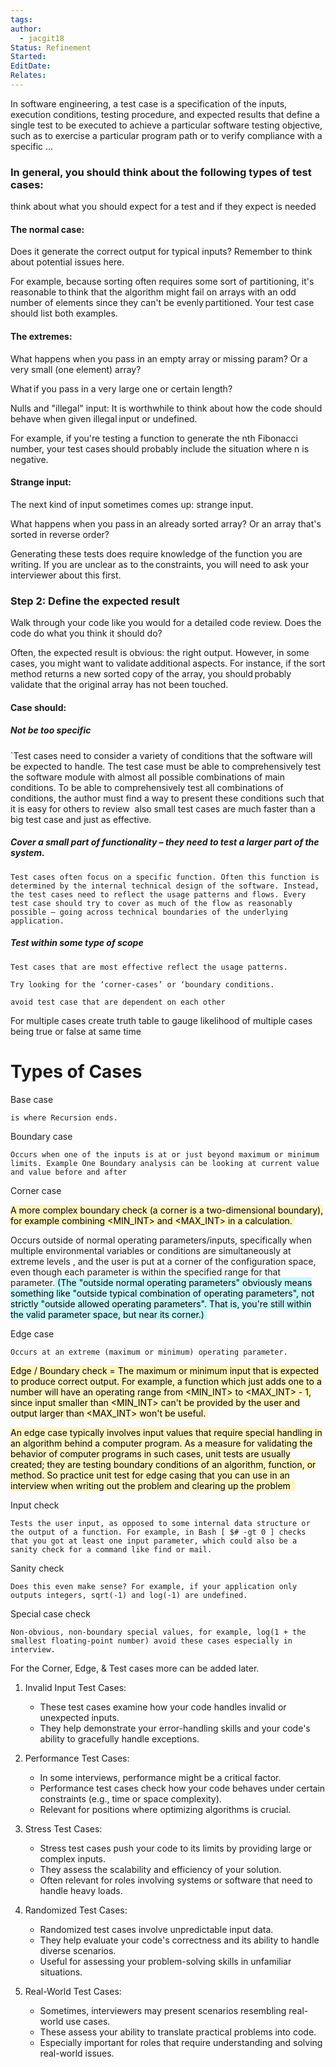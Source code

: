 ```yaml
---
tags: 
author:
  - jacgit18
Status: Refinement
Started: 
EditDate: 
Relates:
---
```

In software engineering, a test case is a specification of the inputs, execution conditions, testing procedure, and expected results that define a single test to be executed to achieve a particular software testing objective, such as to exercise a particular program path or to verify compliance with a specific …   

### In general, you should think about the following types of test cases:  

think about what you should expect for a test and if they expect is needed
#### The normal case:  

Does it generate the correct output for typical inputs? Remember to think about potential issues here.  

For example, because sorting often requires some sort of partitioning, it's reasonable to think that the algorithm might fail on arrays with an odd number of elements since they can't be evenly partitioned. Your test case should list both examples.  

#### The extremes:  

What happens when you pass in an empty array or missing param? Or a very small (one element) array? 

What if you pass in a very large one or certain length?  

Nulls and "illegal" input: It is worthwhile to think about how the code should behave when given illegal input or undefined.  

For example, if you're testing a function to generate the nth Fibonacci number, your test cases should probably include the situation where n is negative.  

#### Strange input:  

The next kind of input sometimes comes up: strange input.  

What happens when you pass in an already sorted array? Or an array that's sorted in reverse order?  

Generating these tests does require knowledge of the function you are writing. If you are unclear as to the constraints, you will need to ask your interviewer about this first.  

### Step 2: Define the expected result   

Walk through your code like you would for a detailed code review. Does the code do what you think it should do?  

Often, the expected result is obvious: the right output. However, in some cases, you might want to validate additional aspects. For instance, if the sort method returns a new sorted copy of the array, you should probably validate that the original array has not been touched. 

#### Case should: 

##### Not be too specific  

`Test cases need to consider a variety of conditions that the software will be expected to handle. The test case must be able to comprehensively test the software module with almost all possible combinations of main conditions. To be able to comprehensively test all combinations of conditions, the author must find a way to present these conditions such that it is easy for others to review  also small test cases are much faster than a big test case and just as effective.  

##### Cover a small part of functionality – they need to test a larger part of the system.  

	Test cases often focus on a specific function. Often this function is determined by the internal technical design of the software. Instead, the test cases need to reflect the usage patterns and flows. Every test case should try to cover as much of the flow as reasonably possible – going across technical boundaries of the underlying application.  

##### Test within some type of scope  

	Test cases that are most effective reflect the usage patterns.  

	Try looking for the ‘corner-cases’ or ‘boundary conditions.  

	avoid test case that are dependent on each other  

For multiple cases create truth table to gauge likelihood of multiple cases being true or false at same time



# Types of Cases

Base case  

	is where Recursion ends. 

Boundary case  

	Occurs when one of the inputs is at or just beyond maximum or minimum limits. Example One Boundary analysis can be looking at current value and value before and after 

Corner case  

<mark style="background: #FFF3A3A6;"> A more complex boundary check (a corner is a two-dimensional boundary), for example combining <MIN_INT> and <MAX_INT> in a calculation. </mark>

Occurs outside of normal operating parameters/inputs, specifically when multiple environmental variables or conditions are simultaneously at extreme levels , and the user is put at a corner of the configuration space, even though each parameter is within the specified range for that parameter.<mark style="background: #ABF7F7A6;"> (The "outside normal operating parameters" obviously means something like "outside typical combination of operating parameters", not strictly "outside allowed operating parameters". That is, you're still within the valid parameter space, but near its corner.) 
</mark>


Edge case  

	Occurs at an extreme (maximum or minimum) operating parameter. 

<mark style="background: #FFF3A3A6;">	Edge / Boundary check = The maximum or minimum input that is expected to produce correct output. For example, a function which just adds one to a number will have an operating range from <MIN_INT> to <MAX_INT> - 1, since input smaller than <MIN_INT> can't be provided by the user and output larger than <MAX_INT> won't be useful. </mark>

<mark style="background: #FFF3A3A6;">	An edge case typically involves input values that require special handling in an algorithm behind a computer program. As a measure for validating the behavior of computer programs in such cases, unit tests are usually created; they are testing boundary conditions of an algorithm, function, or method. So practice unit test for edge casing that you can use in an interview when writing out the problem and clearing up the problem  </mark>

Input check   

	Tests the user input, as opposed to some internal data structure or the output of a function. For example, in Bash [ $# -gt 0 ] checks that you got at least one input parameter, which could also be a sanity check for a command like find or mail. 

Sanity check  

	Does this even make sense? For example, if your application only outputs integers, sqrt(-1) and log(-1) are undefined. 

Special case check  

	Non-obvious, non-boundary special values, for example, log(1 + the smallest floating-point number) avoid these cases especially in interview. 

For the Corner, Edge, & Test cases more can be added later.



1. Invalid Input Test Cases:
    
    - These test cases examine how your code handles invalid or unexpected inputs.
    - They help demonstrate your error-handling skills and your code's ability to gracefully handle exceptions.

2. Performance Test Cases:
    
    - In some interviews, performance might be a critical factor.
    - Performance test cases check how your code behaves under certain constraints (e.g., time or space complexity).
    - Relevant for positions where optimizing algorithms is crucial.

3. Stress Test Cases:
    
    - Stress test cases push your code to its limits by providing large or complex inputs.
    - They assess the scalability and efficiency of your solution.
    - Often relevant for roles involving systems or software that need to handle heavy loads.

4. Randomized Test Cases:
    
    - Randomized test cases involve unpredictable input data.
    - They help evaluate your code's correctness and its ability to handle diverse scenarios.
    - Useful for assessing your problem-solving skills in unfamiliar situations.
    
5. Real-World Test Cases:
    
    - Sometimes, interviewers may present scenarios resembling real-world use cases.
    - These assess your ability to translate practical problems into code.
    - Especially important for roles that require understanding and solving real-world issues.
